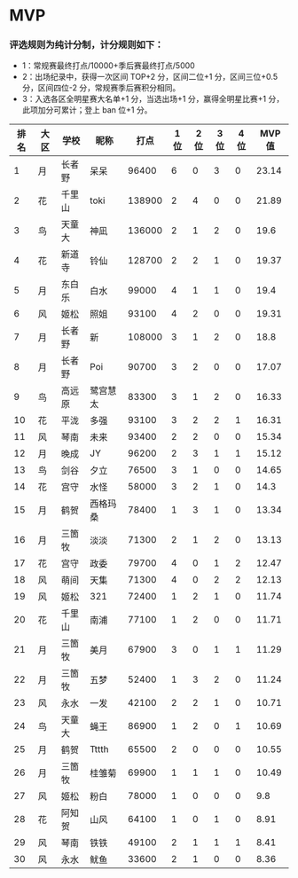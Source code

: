 # MVP

### 评选规则为纯计分制，计分规则如下：
  - 1：常规赛最终打点/10000+季后赛最终打点/5000
  - 2：出场纪录中，获得一次区间 TOP+2 分，区间二位+1 分，区间三位+0.5 分，区间四位-2 分，常规赛季后赛积分相同。
  - 3：入选各区全明星赛大名单+1 分，当选出场+1 分，赢得全明星比赛+1 分，此项加分可累计；登上 ban 位+1 分。
  
|排名	|大区	|学校	|昵称	|打点	|1位	|2位	|3位	|4位	|MVP值|
| -- | ---- | ---- | -------- | ----- | -- | -- | -- | -- | ---- |
|	1	|	月	|	长者野	|	呆呆	|	96400	|	6	|	0	|	3	|	0	|	23.14	|
|	2	|	花	|	千里山	|	toki	|	138900	|	2	|	4	|	0	|	0	|	21.89	|
|	3	|	鸟	|	天童大	|	神凪	|	136000	|	2	|	1	|	2	|	0	|	19.6	|
|	4	|	花	|	新道寺	|	铃仙	|	128700	|	2	|	2	|	1	|	0	|	19.37	|
|	5	|	月	|	东白乐	|	白水	|	99000	|	4	|	1	|	1	|	0	|	19.4	|
|	6	|	风	|	姬松	|	照姐	|	93100	|	4	|	2	|	0	|	0	|	19.31	|
|	7	|	月	|	长者野	|	新	|	108000	|	3	|	1	|	2	|	0	|	18.8	|
|	8	|	月	|	长者野	|	Poi	|	90700	|	3	|	2	|	0	|	0	|	17.07	|
|	9	|	鸟	|	高远原	|	鹭宫慧太	|	83300	|	3	|	1	|	2	|	0	|	16.33	|
|	10	|	花	|	平泷	|	多强	|	93100	|	3	|	2	|	2	|	1	|	16.31	|
|	11	|	风	|	琴南	|	未来	|	93400	|	2	|	2	|	0	|	0	|	15.34	|
|	12	|	月	|	晚成	|	JY	|	96200	|	2	|	3	|	1	|	1	|	15.12	|
|	13	|	鸟	|	剑谷	|	夕立	|	76500	|	3	|	1	|	0	|	0	|	14.65	|
|	14	|	花	|	宫守	|	水怪	|	58000	|	3	|	2	|	1	|	0	|	14.3	|
|	15	|	月	|	鹤贺	|	西格玛桑	|	78400	|	1	|	3	|	1	|	0	|	13.34	|
|	16	|	月	|	三箇牧	|	淡淡	|	71300	|	2	|	1	|	2	|	0	|	13.13	|
|	17	|	花	|	宫守	|	政委	|	79700	|	4	|	0	|	1	|	2	|	12.47	|
|	18	|	风	|	萌间	|	天集	|	71300	|	4	|	0	|	2	|	2	|	12.13	|
|	19	|	风	|	姬松	|	321	|	72400	|	1	|	2	|	1	|	0	|	11.74	|
|	20	|	花	|	千里山	|	南浦	|	77100	|	1	|	2	|	0	|	0	|	11.71	|
|	21	|	月	|	三箇牧	|	美月	|	67900	|	3	|	0	|	1	|	1	|	11.29	|
|	22	|	月	|	三箇牧	|	五梦	|	52400	|	1	|	3	|	2	|	0	|	11.24	|
|	23	|	风	|	永水	|	一发	|	42100	|	2	|	2	|	1	|	0	|	10.71	|
|	24	|	鸟	|	天童大	|	蝇王	|	86900	|	1	|	2	|	0	|	1	|	10.69	|
|	25	|	月	|	鹤贺	|	Tttth	|	65500	|	2	|	0	|	0	|	0	|	10.55	|
|	26	|	月	|	三箇牧	|	桂雏菊	|	69900	|	1	|	1	|	1	|	0	|	10.49	|
|	27	|	风	|	姬松	|	粉白	|	78000	|	1	|	0	|	0	|	0	|	9.8	|
|	28	|	花	|	阿知贺	|	山风	|	64100	|	1	|	0	|	1	|	0	|	8.91	|
|	29	|	风	|	琴南	|	铁铁	|	49100	|	2	|	1	|	1	|	1	|	8.41	|
|	30	|	风	|	永水	|	鱿鱼	|	33600	|	2	|	1	|	0	|	0	|	8.36	|





